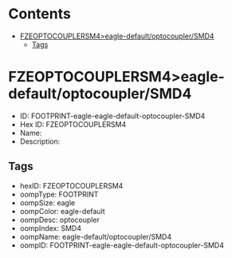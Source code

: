 



Contents
========

* [FZEOPTOCOUPLERSM4>eagle-default/optocoupler/SMD4](#fzeoptocouplersm4eagle-defaultoptocouplersmd4)
	* [Tags](#tags)

# FZEOPTOCOUPLERSM4>eagle-default/optocoupler/SMD4

- ID: FOOTPRINT-eagle-eagle-default-optocoupler-SMD4
- Hex ID: FZEOPTOCOUPLERSM4
- Name: 
- Description: 

## Tags

- hexID: FZEOPTOCOUPLERSM4
- oompType: FOOTPRINT
- oompSize: eagle
- oompColor: eagle-default
- oompDesc: optocoupler
- oompIndex: SMD4
- oompName: eagle-default/optocoupler/SMD4
- oompID: FOOTPRINT-eagle-eagle-default-optocoupler-SMD4
